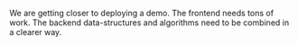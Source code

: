 
We are getting closer to deploying a demo. The frontend needs tons of work.
The backend data-structures and algorithms need to be combined in a clearer
way. 
